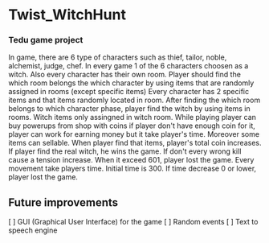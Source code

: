 # Twist_WitchHunt
### Tedu game project
In game, there are 6 type of characters such as thief, tailor, noble, alchemist, judge, chef. 
In every game 1 of the 6 characters choosen as a witch. Also every character has their own room.
 Player should find the which room belongs the which character by using items that are randomly assigned in rooms (except specific items) Every character has 2 specific items and that items randomly located in room.
 After finding the which room belongs to which character phase, player find the witch by using items in rooms. Witch items only assingned in witch room.
 While playing player can buy powerups from shop with coins if player don't have enough coin for it, player can work for earning money but it take player's time.
 Moreover some items can sellable. When player find that items, player's total coin increases.
 If player find the real witch, he wins the game. If don't every wrong kill cause a tension increase.
 When it exceed 601, player lost the game. 
 Every movement take players time. Initial time is 300. If time decrease 0 or lower, player lost the game.
 
 ## Future improvements
 [ ] GUI (Graphical User Interface) for the game
 [ ] Random events
 [ ] Text to speech engine
 